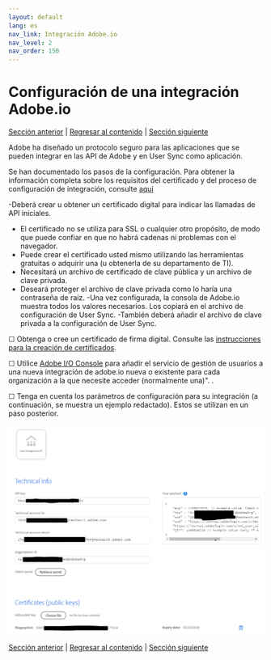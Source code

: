 ```yaml
---
layout: default
lang: es
nav_link: Integración Adobe.io
nav_level: 2
nav_order: 150
---
```


# Configuración de una integración Adobe.io

[Sección anterior](decide_deletion_policy.md) \| [Regresar al contenido](index.md) \| [Sección siguiente](identify_server.md)

Adobe ha diseñado un protocolo seguro para las aplicaciones que se pueden integrar en las API de Adobe y en User Sync como aplicación.

Se han documentado los pasos de la configuración. Para obtener la información completa sobre los requisitos del certificado y del proceso de configuración de integración, consulte [aquí](https://www.adobe.io/apis/cloudplatform/console/authentication.html)

-Deberá crear u obtener un certificado digital para indicar las llamadas de API iniciales.
  - El certificado no se utiliza para SSL o cualquier otro propósito, de modo que puede confiar en que no habrá cadenas ni problemas con el navegador.
  - Puede crear el certificado usted mismo utilizando las herramientas gratuitas o adquirir una (u obtenerla de su departamento de TI).
  - Necesitará un archivo de certificado de clave pública y un archivo de clave privada.
  - Deseará proteger el archivo de clave privada como lo haría una contraseña de raíz.
-Una vez configurada, la consola de Adobe.io muestra todos los valores necesarios. Los copiará en el archivo de configuración de User Sync.
-También deberá añadir el archivo de clave privada a la configuración de User Sync.

&#9744; Obtenga o cree un certificado de firma digital. Consulte las [instrucciones para la creación de certificados](https://www.adobe.io/apis/cloudplatform/console/authentication/createcert.html).

&#9744; Utilice [Adobe I/O Console](https://console.adobe.io) para añadir el servicio de gestión de usuarios a una nueva integración de adobe.io nueva o existente para cada organización a la que necesite acceder (normalmente una)". . 

&#9744; Tenga en cuenta los parámetros de configuración para su integración (a continuación, se muestra un ejemplo redactado). Estos se utilizan en un paso posterior.


![img](images/setup_adobe_io_data.png)


[Sección anterior](decide_deletion_policy.md) \| [Regresar al contenido](index.md) \| [Sección siguiente](identify_server.md)
